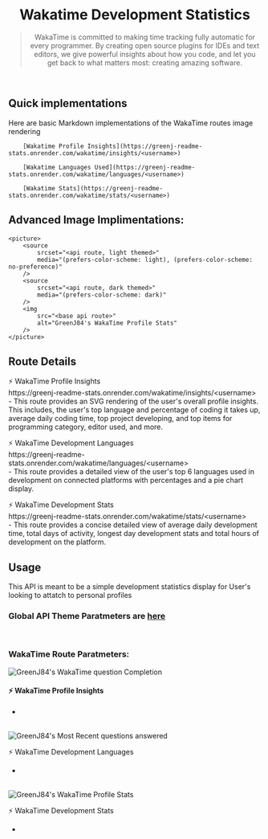 <h1 align="center"> Wakatime Development Statistics </h1>
<blockquote align="center">WakaTime is committed to making time tracking fully automatic for every programmer. By creating open source plugins for IDEs and text editors, we give powerful insights about how you code, and let you get back to what matters most: creating amazing software.</blockquote>
</br>

## Quick implementations
Here are basic Markdown implementations of the WakaTime routes image rendering
```
    [Wakatime Profile Insights](https://greenj-readme-stats.onrender.com/wakatime/insights/<username>)

    [Wakatime Languages Used](https://greenj-readme-stats.onrender.com/wakatime/languages/<username>)

    [Wakatime Stats](https://greenj-readme-stats.onrender.com/wakatime/stats/<username>)
```

## Advanced Image Implimentations:

```
<picture>
    <source 
        srcset="<api route, light themed>"
        media="(prefers-color-scheme: light), (prefers-color-scheme: no-preference)"
    />
    <source
        srcset="<api route, dark themed>"
        media="(prefers-color-scheme: dark)"
    />
    <img 
        src="<base api route>" 
        alt="GreenJ84's WakaTime Profile Stats"
    />
</picture>
```


## Route Details
<p>
    ⚡ WakaTime Profile Insights </br>
    https://greenj-readme-stats.onrender.com/wakatime/insights/&lt;username&gt; </br>
    - This route provides an SVG rendering of the user's overall profile insights. This includes, the user's top language and percentage of coding it takes up, average daily coding time, top project developing, and top items for programming category, editor used, and more. 
</p>

<p>
    ⚡ WakaTime Development Languages </br>
    https://greenj-readme-stats.onrender.com/wakatime/languages/&lt;username&gt; </br>
    - This route provides a detailed view of the user's top 6 languages used in development on connected platforms with percentages and a pie chart display. 
</p>

<p>
    ⚡ WakaTime Development Stats </br>
    https://greenj-readme-stats.onrender.com/wakatime/stats/&lt;username&gt; </br>
    - This route provides a concise detailed view of average daily development time, total days of activity, longest day development stats and total hours of development on the platform. 
</p>


## Usage

This API is meant to be a simple development statistics display for User's looking to attatch to personal profiles

### Global API Theme Paratmeters are [here]()
</br>


### WakaTime Route Paratmeters:
<picture>
    <source 
        srcset="https://greenj-readme-stats.onrender.com/wakatime/insights/GreenJ84?theme=greenj_light"
        media="(prefers-color-scheme: light), (prefers-color-scheme: no-preference)"
    />
    <source
        srcset="https://greenj-readme-stats.onrender.com/wakatime/insights/GreenJ84?theme=greenj_dark&logo=91FEDD"
        media="(prefers-color-scheme: dark)"
    />
    <img src="https://greenj-readme-stats.onrender.com/wakatime/insights/GreenJ84?theme=greenj_dark&logo=91FEDD" alt="GreenJ84's WakaTime question Completion"/>
</picture>
<p> 
    <h4>⚡ WakaTime Profile Insights</h4>
    <ul>
        <li></li>
    </ul> 
</p>
<br/>


<picture>
    <source 
        srcset="https://greenj-readme-stats.onrender.com/wakatime/languages/GreenJ84?theme=greenj_light"
        media="(prefers-color-scheme: light), (prefers-color-scheme: no-preference)"
    />
    <source
        srcset="https://greenj-readme-stats.onrender.com/wakatime/languages/GreenJ84?theme=greenj_dark"
        media="(prefers-color-scheme: dark)"
    />
    <img src="https://greenj-readme-stats.onrender.com/wakatime/languages/GreenJ84?theme=greenj_dark" alt="GreenJ84's Most Recent questions answered"/>
</picture>
<p>
    ⚡ WakaTime Development Languages 
    <ul>
        <li></li>
    </ul> 
</p>
<br/>


<picture>
    <source 
        srcset="https://greenj-readme-stats.onrender.com/wakatime/stats/GreenJ84?theme=greenj_light"
        media="(prefers-color-scheme: light), (prefers-color-scheme: no-preference)"
    />
    <source
        srcset="https://greenj-readme-stats.onrender.com/wakatime/stats/GreenJ84?theme=greenj_dark"
        media="(prefers-color-scheme: dark)"
    />
    <img src="https://greenj-readme-stats.onrender.com/wakatime/stats/GreenJ84?theme=greenj_dark" alt="GreenJ84's WakaTime Profile Stats"/>
</picture>
<p>
    ⚡ WakaTime Development Stats
    <ul>
        <li></li>
    </ul> 
</p>
<br/>